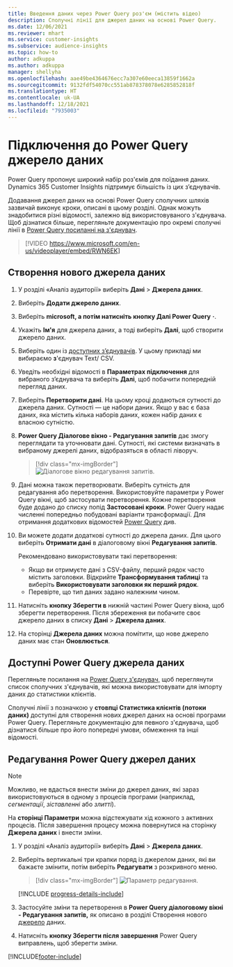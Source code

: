 ```yaml
---
title: Введення даних через Power Query роз'єм (містить відео)
description: Сполучні лінії для джерел даних на основі Power Query.
ms.date: 12/06/2021
ms.reviewer: mhart
ms.service: customer-insights
ms.subservice: audience-insights
ms.topic: how-to
author: adkuppa
ms.author: adkuppa
manager: shellyha
ms.openlocfilehash: aae49be4364676ecc7a307e60eeca13859f1662a
ms.sourcegitcommit: 9132fdf54070cc551ab878378078e6285852818f
ms.translationtype: HT
ms.contentlocale: uk-UA
ms.lasthandoff: 12/18/2021
ms.locfileid: "7935003"
---
```

# <a name="connect-to-a-power-query-data-source"></a>Підключення до Power Query джерело даних

Power Query пропонує широкий набір роз'ємів для поїдання даних. Dynamics 365 Customer Insights підтримує більшість із цих з’єднувачів. 

Додавання джерел даних на основі Power Query сполучних шляхів зазвичай виконує кроки, описані в цьому розділі. Однак можуть знадобитися різні відомості, залежно від використовуваного з'єднувача. Щоб дізнатися більше, перегляньте документацію про окремі сполучні лінії в [Power Query посиланні на з'єднувач](/power-query/connectors/).

> [!VIDEO https://www.microsoft.com/en-us/videoplayer/embed/RWN6EK]

## <a name="create-a-new-data-source"></a>Створення нового джерела даних

1. У розділі «Аналіз аудиторії» виберіть **Дані** > **Джерела даних**.

1. Виберіть **Додати джерело даних**.

1. Виберіть **microsoft, а потім натисніть кнопку Далі Power Query** **·**.

1. Укажіть **Ім'я** для джерела даних, а тоді виберіть **Далі**, щоб створити джерело даних.

1. Виберіть один із [доступних з’єднувачів](#available-power-query-data-sources). У цьому прикладі ми вибираємо **з**'єднувач Text/ CSV.

1. Уведіть необхідні відомості в **Параметрах підключення** для вибраного з’єднувача та виберіть **Далі**, щоб побачити попередній перегляд даних.

1. Виберіть **Перетворити дані**. На цьому кроці додаються сутності до джерела даних. Сутності — це набори даних. Якщо у вас є база даних, яка містить кілька наборів даних, кожен набір даних є власною сутністю.

1. **Power Query Діалогове вікно - Редагування запитів** дає змогу переглядати та уточнювати дані. Сутності, які системи визначать в вибраному джерелі даних, відобразяться в області ліворуч.

   > [!div class="mx-imgBorder"]
   > ![Діалогове вікно редагування запитів.](media/data-manager-configure-edit-queries.png "Діалогове вікно редагування запитів")

1. Дані можна також перетворювати. Виберіть сутність для редагування або перетворення. Використовуйте параметри у Power Query вікні, щоб застосувати перетворення. Кожне перетворення буде додано до списку попід **Застосовані кроки**. Power Query надає численні попередньо побудовані варіанти трансформації. Для отримання додаткових відомостей [Power Query](/power-query/power-query-what-is-power-query#transformations) див.

1. Ви можете додати додаткові сутності до джерела даних. Для цього виберіть **Отримати дані** в діалоговому вікні **Редагування запитів**.

   Рекомендовано використовувати такі перетворення:

   - Якщо ви отримуєте дані з CSV-файлу, перший рядок часто містить заголовки. Відкрийте **Трансформування таблиці** та виберіть **Використовувати заголовки як перший рядок**.
   - Перевірте, що тип даних задано належним чином.

1. Натисніть **кнопку Зберегти в** нижній частині Power Query вікна, щоб зберегти перетворення. Після збереження ви побачите своє джерело даних в списку **Дані** > **Джерела даних**.

1. На сторінці **Джерела даних** можна помітити, що нове джерело даних має стан **Оновлюється**.

## <a name="available-power-query-data-sources"></a>Доступні Power Query джерела даних

Перегляньте посилання на [Power Query з'єднувач,](/power-query/connectors/) щоб переглянути список сполучних з'єднувачів, які можна використовувати для імпорту даних до статистики клієнтів. 

Сполучні лінії з позначкою у **стовпці Статистика клієнтів (потоки даних)** доступні для створення нових джерел даних на основі програми Power Query. Перегляньте документацію для певного з'єднувача, щоб дізнатися більше про його попередні умови, обмеження та інші відомості.

## <a name="edit-power-query-data-sources"></a>Редагування Power Query джерел даних

> [!NOTE]
> Можливо, не вдасться внести зміни до джерел даних, які зараз використовуються в одному з процесів програми (наприклад, *сегментації*, *зіставленні* або *злитті*). 
>
> На **сторінці Параметри** можна відстежувати хід кожного з активних процесів. Після завершення процесу можна повернутися на сторінку **Джерела даних** і внести зміни.

1. У розділі «Аналіз аудиторії» виберіть **Дані** > **Джерела даних**.

2. Виберіть вертикальні три крапки поряд із джерелом даних, які ви бажаєте змінити, потім виберіть **Редагувати** з розкривного меню.

   > [!div class="mx-imgBorder"]
   > ![Параметр редагування.](media/edit-option-data-sources.png "Параметр редагування")

   [!INCLUDE [progress-details-include](../includes/progress-details-pane.md)]
   
3. Застосуйте зміни та перетворення в **Power Query діалоговому вікні - Редагування запитів,** як описано в розділі Створення нового [джерело](#create-a-new-data-source) даних.

4. Натисніть **кнопку Зберегти після завершення** Power Query виправлень, щоб зберегти зміни.


[!INCLUDE[footer-include](../includes/footer-banner.md)]
